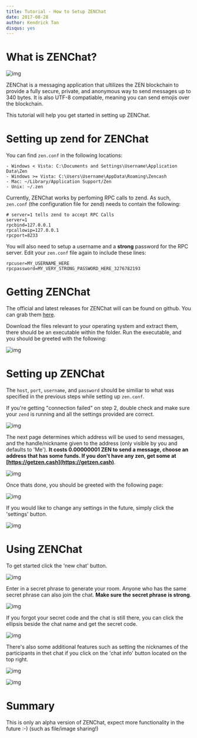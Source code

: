 ```yaml
---
title: Tutorial - How to Setup ZENChat
date: 2017-08-28
author: Kendrick Tan
disqus: yes
---
```


# What is ZENChat?

![img](https://i.imgur.com/7Dc45pR.gif)

ZENChat is a messaging application that ultilizes the ZEN blockchain to provide a fully secure, private, and anonymous way to send messages up to 340 bytes. It is also UTF-8 compatiable, meaning you can send emojis over the blockchain. 

This tutorial will help you get started in setting up ZENChat.

# Setting up zend for ZENChat

You can find `zen.conf` in the following locations:
```
- Windows < Vista: C:\Documents and Settings\Username\Application Data\Zen
- Windows >= Vista: C:\Users\Username\AppData\Roaming\Zencash
- Mac: ~/Library/Application Support/Zen
- Unix: ~/.zen
```

Currently, ZENChat works by perfoming RPC calls to zend. As such, `zen.conf` (the configuration file for zend) needs to contain the following:

```
# server=1 tells zend to accept RPC Calls
server=1
rpcbind=127.0.0.1
rpcallowip=127.0.0.1
rpcport=8233
```

You will also need to setup a username and a <strong>strong</strong> password for the RPC server. Edit your `zen.conf` file again to include these lines:

```
rpcuser=MY_USERNAME_HERE
rpcpassword=MY_VERY_STRONG_PASSWORD_HERE_3276782193
```

# Getting ZENChat

The official and latest releases for ZENChat will can be found on github. You can grab them [here](https://github.com/ZencashOfficial/ZENChat/releases).

Download the files relevant to your operating system and extract them, there should be an executable within the folder. Run the executable, and you should be greeted with the following:

![img](https://i.imgur.com/g1zx2Qs.png)

# Setting up ZENChat

The `host`, `port`, `username`, and `password` should be similiar to what was specified in the previous steps while setting up `zen.conf`.

If you're getting "connection failed" on step 2, double check and make sure your `zend` is running and all the settings provided are correct.

![img](https://i.imgur.com/CqgvWXg.png)

The next page determines which address will be used to send messages, and the handle/nickname given to the address (only visible by you and defaults to 'Me'). __It costs 0.00000001 ZEN to send a message, choose an address that has some funds. If you don't have any zen, get some at [https://getzen.cash](https://getzen.cash)__.

![img](https://i.imgur.com/HuwRRhM.png)

Once thats done, you should be greeted with the following page:

![img](https://i.imgur.com/B8AUxVi.png)

If you would like to change any settings in the future, simply click the 'settings' button.

![img](https://i.imgur.com/gUgCzqm.png)

# Using ZENChat

To get started click the 'new chat' button.

![img](https://i.imgur.com/hXQw35b.png)

Enter in a secret phrase to generate your room. Anyone who has the same secret phrase can also join the chat. __Make sure the secret phrase is strong__.

![img](https://i.imgur.com/0qKnaco.png)

If you forgot your secret code and the chat is still there, you can click the ellipsis beside the chat name and get the secret code.

![img](https://i.imgur.com/E95uHlo.png)

There's also some additional features such as setting the nicknames of the participants in thet chat if you click on the 'chat info' button located on the top right.

![img](https://i.imgur.com/C7iZrOV.png)

![img](https://i.imgur.com/CevVyhI.png)

# Summary

This is only an alpha version of ZENChat, expect more functionality in the future :-) (such as file/image sharing!)